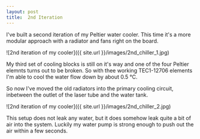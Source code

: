 ```yaml
---
layout: post
title:  2nd Iteration
---
```


I've built a second iteration of my Peltier water cooler. This time it's a more modular approach with a radiator and fans right on the board.

![2nd iteration of my cooler]({{ site.url }}/images/2nd_chiller_1.jpg)

My third set of cooling blocks is still on it's way and one of the four Peltier elemnts turns out to be broken. So with thee working TEC1-12706 elements
I'm able to cool the water flow down by about 0.5 &#8451;.

So now I've moved the old radiators into the primary cooling circuit, inbetween the outlet of the laser tube and the water tank.

![2nd iteration of my cooler]({{ site.url }}/images/2nd_chiller_2.jpg)

This setup does not leak any water, but it does somehow leak quite a bit of air into the system. Luckily my water pump is strong enough to push out the air
within a few seconds.
